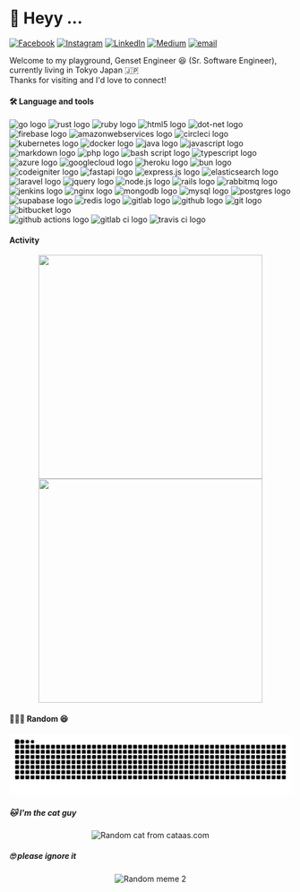 # 💫 Heyy ...

[![Facebook](https://img.shields.io/badge/Facebook-%231877F2.svg?logo=Facebook&logoColor=white)](https://facebook.com/https://www.facebook.com/cakazies) [![Instagram](https://img.shields.io/badge/Instagram-%23E4405F.svg?logo=Instagram&logoColor=white)](https://instagram.com/https://www.instagram.com/cakazies/) [![LinkedIn](https://img.shields.io/badge/LinkedIn-%230077B5.svg?logo=linkedin&logoColor=white)](https://linkedin.com/in/https://www.linkedin.com/in/cakazies/) [![Medium](https://img.shields.io/badge/Medium-12100E?logo=medium&logoColor=white)](https://medium.com/@https://medium.com/@cakazies) [![email](https://img.shields.io/badge/Email-D14836?logo=gmail&logoColor=white)](mailto:cakazies@gmail.com)

Welcome to my playground, Genset Engineer 😆 (Sr. Software Engineer), currently living in Tokyo Japan 🇯🇵<br>Thanks for visiting and I'd love to connect!<br>



#### 🛠 Language and tools


<div align="left">
  <img src="https://cdn.jsdelivr.net/gh/devicons/devicon/icons/go/go-original-wordmark.svg"  width="24" alt="go logo"  />
  <img src="https://cdn.jsdelivr.net/gh/devicons/devicon/icons/rust/rust-original.svg"  width="24" alt="rust logo"  />
  <img src="https://cdn.jsdelivr.net/gh/devicons/devicon/icons/ruby/ruby-plain-wordmark.svg"  width="24" alt="ruby logo"  />
  <img src="https://cdn.jsdelivr.net/gh/devicons/devicon/icons/html5/html5-original.svg"  width="24" alt="html5 logo"  />
  <img src="https://cdn.jsdelivr.net/gh/devicons/devicon/icons/dot-net/dot-net-plain-wordmark.svg"  width="24" alt="dot-net logo"  />
  <img src="https://cdn.jsdelivr.net/gh/devicons/devicon/icons/firebase/firebase-plain-wordmark.svg"  width="24" alt="firebase logo"  />
  <img src="https://cdn.jsdelivr.net/gh/devicons/devicon/icons/amazonwebservices/amazonwebservices-line-wordmark.svg"  width="24" alt="amazonwebservices logo"  />
  <img src="https://cdn.jsdelivr.net/gh/devicons/devicon/icons/circleci/circleci-plain.svg"  width="24" alt="circleci logo"  />
  <img src="https://cdn.jsdelivr.net/gh/devicons/devicon/icons/kubernetes/kubernetes-plain.svg"  width="24" alt="kubernetes logo"  />
  <img src="https://cdn.jsdelivr.net/gh/devicons/devicon/icons/docker/docker-plain-wordmark.svg"  width="24" alt="docker logo"  />
  <img src="https://cdn.jsdelivr.net/gh/devicons/devicon/icons/java/java-original-wordmark.svg"  width="24" alt="java logo"  />
  <img src="https://cdn.jsdelivr.net/gh/devicons/devicon/icons/javascript/javascript-original.svg"  width="24" alt="javascript logo"  />
  <img src="https://cdn.jsdelivr.net/gh/devicons/devicon/icons/markdown/markdown-original.svg"  width="24" alt="markdown logo"  />
  <img src="https://cdn.jsdelivr.net/gh/devicons/devicon/icons/php/php-original.svg"  width="24" alt="php logo"  />
  <img src="https://cdn.jsdelivr.net/gh/devicons/devicon/icons/bash/bash-original.svg"  width="24" alt="bash script logo"  />
  <img src="https://cdn.jsdelivr.net/gh/devicons/devicon/icons/typescript/typescript-original.svg"  width="24" alt="typescript logo"  />
  <img src="https://cdn.jsdelivr.net/gh/devicons/devicon/icons/azure/azure-original.svg"  width="24" alt="azure logo"  />
  <img src="https://cdn.jsdelivr.net/gh/devicons/devicon/icons/googlecloud/googlecloud-original.svg"  width="24" alt="googlecloud logo"  />
  <img src="https://cdn.jsdelivr.net/gh/devicons/devicon/icons/heroku/heroku-original.svg"  width="24" alt="heroku logo"  />
  <img src="https://cdn.jsdelivr.net/gh/devicons/devicon/icons/bun/bun-original.svg"  width="24" alt="bun logo"  />
  <img src="https://cdn.jsdelivr.net/gh/devicons/devicon/icons/codeigniter/codeigniter-plain-wordmark.svg"  width="24" alt="codeigniter logo"  />
  <img src="https://cdn.jsdelivr.net/gh/devicons/devicon/icons/fastapi/fastapi-original.svg"  width="24" alt="fastapi logo"  />
  <img src="https://cdn.jsdelivr.net/gh/devicons/devicon/icons/express/express-original.svg"  width="24" alt="express.js logo"  />
  <img src="https://cdn.jsdelivr.net/gh/devicons/devicon/icons/elasticsearch/elasticsearch-original.svg"  width="24" alt="elasticsearch logo"  />
  <img src="https://cdn.jsdelivr.net/gh/devicons/devicon/icons/laravel/laravel-original-wordmark.svg"  width="24" alt="laravel logo"  />
  <img src="https://cdn.jsdelivr.net/gh/devicons/devicon/icons/jquery/jquery-original.svg"  width="24" alt="jquery logo"  />
  <img src="https://cdn.jsdelivr.net/gh/devicons/devicon/icons/nodejs/nodejs-original.svg"  width="24" alt="node.js logo"  />
  <img src="https://cdn.jsdelivr.net/gh/devicons/devicon/icons/rails/rails-plain-wordmark.svg"  width="24" alt="rails logo"  />
  <img src="https://cdn.jsdelivr.net/gh/devicons/devicon/icons/rabbitmq/rabbitmq-original.svg"  width="24" alt="rabbitmq logo"  />
  <img src="https://cdn.jsdelivr.net/gh/devicons/devicon/icons/jenkins/jenkins-original.svg"  width="24" alt="jenkins logo"  />
  <img src="https://cdn.jsdelivr.net/gh/devicons/devicon/icons/nginx/nginx-original.svg"  width="24" alt="nginx logo"  />
  <img src="https://cdn.jsdelivr.net/gh/devicons/devicon/icons/mongodb/mongodb-original.svg"  width="24" alt="mongodb logo"  />
  <img src="https://cdn.jsdelivr.net/gh/devicons/devicon/icons/mysql/mysql-original-wordmark.svg"  width="24" alt="mysql logo"  />
  <img src="https://cdn.jsdelivr.net/gh/devicons/devicon/icons/postgresql/postgresql-original-wordmark.svg"  width="24" alt="postgres logo"  />
  <img src="https://cdn.jsdelivr.net/gh/devicons/devicon/icons/supabase/supabase-original.svg"  width="24" alt="supabase logo"  />
  <img src="https://cdn.jsdelivr.net/gh/devicons/devicon/icons/redis/redis-original-wordmark.svg"  width="24" alt="redis logo"  />
  <img src="https://cdn.jsdelivr.net/gh/devicons/devicon/icons/gitlab/gitlab-original.svg"  width="24" alt="gitlab logo"  />
  <img src="https://cdn.jsdelivr.net/gh/devicons/devicon/icons/github/github-original.svg"  width="24" alt="github logo"  />
  <img src="https://cdn.jsdelivr.net/gh/devicons/devicon/icons/git/git-original-wordmark.svg"  width="24" alt="git logo"  />
  <img src="https://cdn.jsdelivr.net/gh/devicons/devicon/icons/bitbucket/bitbucket-original.svg"  width="24" alt="bitbucket logo"  />
  <br/>
  <img src="https://img.shields.io/badge/GitHub%20Actions-2088FF?logo=github-actions&logoColor=white"  height="20" alt="github actions logo"  />
  <img src="https://img.shields.io/badge/GitLab%20CI-FC6D26?logo=gitlab-ci&logoColor=white"  height="20" alt="gitlab ci logo"  />
  <img src="https://img.shields.io/badge/Travis%20CI-3EAAAF?logo=travis&logoColor=white"  height="20" alt="travis ci logo"  />
</div>


#### Activity

<p align="center">
  <img align="center" width="400px" height="400px" src="https://wakatime.com/share/@ed117f6a-9782-466f-8634-55bbc2379a18/f494d740-9dfd-4991-965a-f8c204ed7cfe.svg"/>
  <img align="center" height="400px" width="400px" src="https://wakatime.com/share/@ed117f6a-9782-466f-8634-55bbc2379a18/ec8826fa-e9da-4a41-a567-a5504171aff5.svg" />
</p>

#### 🎉🎉🎉 Random 😆

<img src="https://raw.githubusercontent.com/cakazies/cakazies/output/snake.svg" alt="Snake animation" />


##### 🐱 I'm the cat guy

<p align="center">
  <img src="https://cataas.com/cat" width="300" alt="Random cat from cataas.com" />
</p>

##### 🙄 please ignore it

<p align="center">
  <img src="https://gifroz.vercel.app/?q=meme&source=tenor" width="300" alt="Random meme 2" />
</p>

